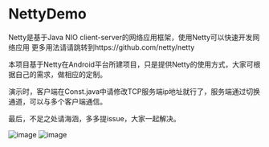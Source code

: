 # NettyDemo

 Netty是基于Java NIO client-server的网络应用框架，使用Netty可以快速开发网络应用
 更多用法请请跳转到https://github.com/netty/netty
 
 本项目基于Netty在Android平台所建项目，只是提供Netty的使用方式，大家可根据自己的需求，做相应的定制。
 
 演示时，客户端在Const.java中请修改TCP服务端ip地址就行了，服务端通过切换通道，可以与多个客户端通信。
 
 最后，不足之处请海涵，多多提issue，大家一起解决。

![image](https://github.com/cai784921129/NettyDemo/blob/master/screenshot/clent.gif?raw=true)
![image](https://github.com/cai784921129/NettyDemo/blob/master/screenshot/server.gif?raw=true)

